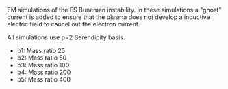 EM simulations of the ES Buneman instability. In these simulations a
"ghost" current is added to ensure that the plasma does not develop a
inductive electric field to cancel out the electron current.

All simulations use p=2 Serendipity basis.

- b1: Mass ratio 25
- b2: Mass ratio 50
- b3: Mass ratio 100
- b4: Mass ratio 200
- b5: Mass ratio 400
